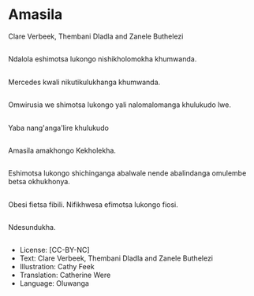 # Amasila
Clare Verbeek, Thembani
Dladla and Zanele
Buthelezi

##
Ndalola eshimotsa
lukongo
nishikholomokha
khumwanda.


##
Mercedes kwali
nikutikulukhanga
khumwanda.


##
Omwirusia we shimotsa
lukongo yali
nalomalomanga
khulukudo lwe.


##
Yaba nang'anga'lire
khulukudo


##
Amasila amakhongo
Kekholekha.


##
Eshimotsa lukongo
shichinganga abalwale
nende abalindanga
omulembe betsa
okhukhonya.


##
Obesi fietsa fibili.
Nifikhwesa efimotsa
lukongo fiosi.


##
Ndesundukha.


##
* License: [CC-BY-NC]
* Text: Clare Verbeek, Thembani Dladla and Zanele
Buthelezi
* Illustration: Cathy Feek
* Translation: Catherine Were
* Language: Oluwanga

